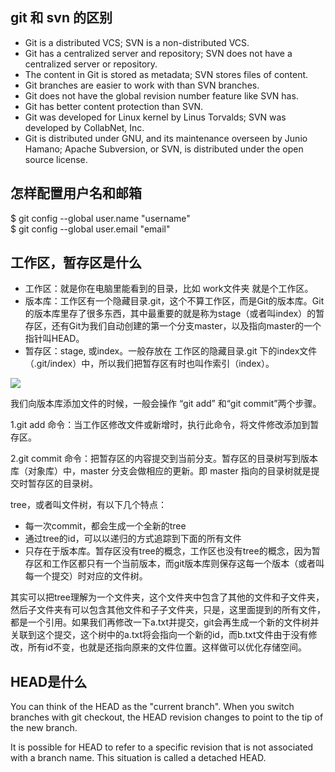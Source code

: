 ## git 和 svn 的区别
- Git is a distributed VCS; SVN is a non-distributed VCS.
- Git has a centralized server and repository; SVN does not have a centralized server or repository.
- The content in Git is stored as metadata; SVN stores files of content.
- Git branches are easier to work with than SVN branches.
- Git does not have the global revision number feature like SVN has.
- Git has better content protection than SVN.
- Git was developed for Linux kernel by Linus Torvalds; SVN was developed by CollabNet, Inc.
- Git is distributed under GNU, and its maintenance overseen by Junio Hamano; Apache Subversion, or SVN, is distributed under the open source license.

## 怎样配置用户名和邮箱
$ git config --global user.name "username"  
$ git config --global user.email "email"

## 工作区，暂存区是什么

- 工作区：就是你在电脑里能看到的目录，比如 work文件夹 就是个工作区。
- 版本库：工作区有一个隐藏目录.git，这个不算工作区，而是Git的版本库。Git的版本库里存了很多东西，其中最重要的就是称为stage（或者叫index）的暂存区，还有Git为我们自动创建的第一个分支master，以及指向master的一个指针叫HEAD。
- 暂存区：stage, 或index。一般存放在 工作区的隐藏目录.git 下的index文件（.git/index）中，所以我们把暂存区有时也叫作索引（index）。

![](http://img.blog.csdn.net/20170215220127324?watermark/2/text/aHR0cDovL2Jsb2cuY3Nkbi5uZXQvdTAxMDY5NzM5NA==/font/5a6L5L2T/fontsize/400/fill/I0JBQkFCMA==/dissolve/70/gravity/Center)

我们向版本库添加文件的时候，一般会操作 “git add” 和“git commit”两个步骤。

1.git add 命令：当工作区修改文件或新增时，执行此命令，将文件修改添加到暂存区。

2.git commit 命令：把暂存区的内容提交到当前分支。暂存区的目录树写到版本库（对象库）中，master 分支会做相应的更新。即 master 指向的目录树就是提交时暂存区的目录树。

tree，或者叫文件树，有以下几个特点：
- 每一次commit，都会生成一个全新的tree
- 通过tree的id，可以以递归的方式追踪到下面的所有文件
- 只存在于版本库。暂存区没有tree的概念，工作区也没有tree的概念，因为暂存区和工作区都只有一个当前版本，而git版本库则保存这每一个版本（或者叫每一个提交）时对应的文件树。

其实可以把tree理解为一个文件夹，这个文件夹中包含了其他的文件和子文件夹，然后子文件夹有可以包含其他文件和子子文件夹，只是，这里面提到的所有文件，都是一个引用。如果我们再修改一下a.txt并提交，git会再生成一个新的文件树并关联到这个提交，这个树中的a.txt将会指向一个新的id，而b.txt文件由于没有修改，所有id不变，也就是还指向原来的文件位置。这样做可以优化存储空间。

## HEAD是什么
You can think of the HEAD as the "current branch". When you switch branches with git checkout, the HEAD revision changes to point to the tip of the new branch.

It is possible for HEAD to refer to a specific revision that is not associated with a branch name. This situation is called a detached HEAD.



